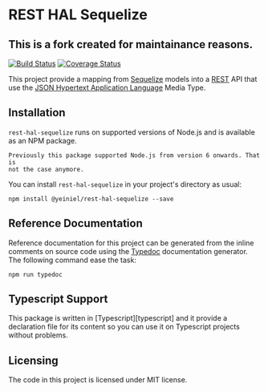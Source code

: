 # REST HAL Sequelize
## This is a fork created for maintainance reasons.

[![Build Status](https://travis-ci.org/yeiniel/rest-hal-sequelize.svg?branch=master)](https://travis-ci.org/yeiniel/rest-hal-sequelize)
[![Coverage Status](https://coveralls.io/repos/github/yeiniel/rest-hal-sequelize/badge.svg?branch=master)](https://coveralls.io/github/yeiniel/rest-hal-sequelize?branch=master)

This project provide a mapping from [Sequelize][sequelize] models into
a [REST][rest] API that use the
[JSON Hypertext Application Language][hal] Media Type.

## Installation
`rest-hal-sequelize` runs on supported versions of Node.js and is available as 
an NPM package. 

    Previously this package supported Node.js from version 6 onwards. That is
    not the case anymore.

You can install `rest-hal-sequelize` in your project's directory as usual:

    npm install @yeiniel/rest-hal-sequelize --save

## Reference Documentation
Reference documentation for this project can be generated from the
inline comments on source code using the [Typedoc][typedoc]
documentation generator. The following command ease the task:

    npm run typedoc

## Typescript Support
This package is written in [Typescript][typescript] and it provide a
declaration file for its content so you can use it on Typescript
projects without problems.

## Licensing

The code in this project is licensed under MIT license.

[hal]: https://tools.ietf.org/html/draft-kelly-json-hal-08
[rest]: https://en.wikipedia.org/wiki/Representational_state_transfer
[sequelize]: http://sequelize.readthedocs.io
[typedoc]: http://typedoc.org/
